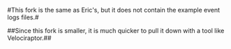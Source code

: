 #This fork is the same as Eric's, but it does not contain the example event logs files.#

##Since this fork is smaller, it is much quicker to pull it down with a tool like Velociraptor.##
